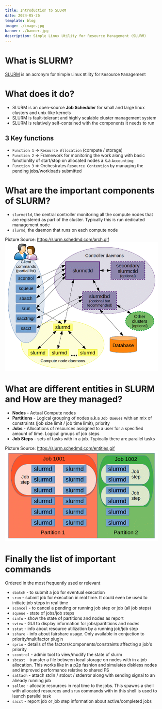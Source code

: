 ```yaml
---
title: Introduction to SLURM
date: 2024-05-26
template: blog
image: ./image.jpg
banner: ./banner.jpg
description: Simple Linux Utility for Resource Management (SLURM)
---
```


# What is SLURM?
[SLURM](https://slurm.schedmd.com/quickstart.html) is an acronym for `S`imple `L`inux `U`tility for `R`esource `M`anagement

# What does it do?
- SLURM is an open-source **Job Scheduler** for small and large linux clusters and unix-like kernels
- SLURM is fault-tolerant and highly scalable cluster management system
- SLURM is relatively self-contained with the components it needs to run

## 3 Key functions
- `Function 1` => `Resource Allocation` (compute / storage)
- `Function 2` => Framework for monitoring the work along with basic functionlity of start/stop on allocated nodes a.k.a `Accounting`
- `Function 3` => Orchestrates `Resource Contention` by managing the pending jobs/workloads submitted

# What are the important components of SLURM?
- `slurmctld`, the central controller monitoring all the compute nodes that are registered as part of the cluster. Typically this is run dedicated management node
- `slurmd`, the daemon that runs on each compute node


Picture Source: https://slurm.schedmd.com/arch.gif
![](./arch.gif)


# What are different entities in SLURM and How are they managed?

- **Nodes** - Actual Compute nodes
- **Partitions** - Logical grouping of nodes a.k.a `Job Queues` with an mix of constraints (job size limit / job time limit), priority
- **Jobs** - Allocations of resources assigned to a user for a specified amount of time. Logical groups of job steps
- **Job Steps** - sets of tasks with in a job. Typically there are parallel tasks

Picture Source: https://slurm.schedmd.com/entities.gif
![](./entities.gif)


# Finally the list of important commands

Ordered in the most frequently used or relevant
- `sbatch` - to submit a job for eventual execution
- `srun` - submit job for execution in real time. It could even be used to initiate job steps in real time
- `scancel` - to cancel a pending or running job step or job (all job steps)
- `squeue` - state of jobs/job steps
- `sinfo` - show the state of partitions and nodes as report
- `sview` - GUI to display information for jobs/parititions and nodes
- `sstat` - info about resource utilization by a running job/job step
- `sshare` - info about fairshare usage. Only available in conjuction to priority/multifactor plugin
- `sprio` - details of the factors/components/constraints affecting a job's priority
- `scontrol` - admin tool to view/modify the state of slurm
- `sbcast` - transfer a file between local storage on nodes with in a job allocation. This works like in a p2p fashion and simulates diskless nodes and improved performance relative to shared FS
- `sattach` - attach stdin / stdout / stderror along with sending signal to an already running job
- `salloc` - allocate resources in real time to the jobs. This spawns a shell with allocated resources and `srun` commands with in this shell is used to launch parallel task
- `sacct` - report job or job step information about active/completed jobs

